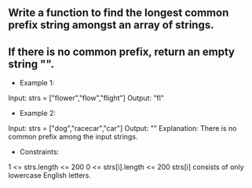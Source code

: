 ## Write a function to find the longest common prefix string amongst an array of strings.

## If there is no common prefix, return an empty string "".



- Example 1:

Input: strs = ["flower","flow","flight"]
Output: "fl"



- Example 2:

Input: strs = ["dog","racecar","car"]
Output: ""
Explanation: There is no common prefix among the input strings.



- Constraints:

1 <= strs.length <= 200
0 <= strs[i].length <= 200
strs[i] consists of only lowercase English letters.
